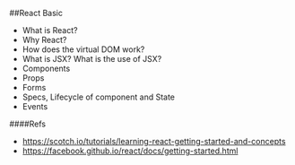 ##React Basic
* What is React?
* Why React?
* How does the virtual DOM work?
* What is JSX? What is the use of JSX?
* Components
* Props
* Forms
* Specs, Lifecycle of component and State
* Events

####Refs
 - https://scotch.io/tutorials/learning-react-getting-started-and-concepts
 - https://facebook.github.io/react/docs/getting-started.html

